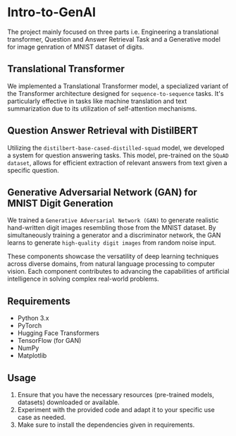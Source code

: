 # Intro-to-GenAI
The project mainly focused on three parts i.e. Engineering a translational transformer, Question and Answer Retrieval Task and a Generative model for image genration of MNIST dataset of digits.

## Translational Transformer
We implemented a Translational Transformer model, a specialized variant of the Transformer architecture designed for `sequence-to-sequence` tasks. It's particularly effective in tasks like machine translation and text summarization due to its utilization of self-attention mechanisms.

## Question Answer Retrieval with DistilBERT
Utilizing the `distilbert-base-cased-distilled-squad` model, we developed a system for question answering tasks. This model, pre-trained on the `SQuAD dataset`, allows for efficient extraction of relevant answers from text given a specific question.

## Generative Adversarial Network (GAN) for MNIST Digit Generation
We trained a `Generative Adversarial Network (GAN)` to generate realistic hand-written digit images resembling those from the MNIST dataset. By simultaneously training a generator and a discriminator network, the GAN learns to generate `high-quality digit images` from random noise input.

These components showcase the versatility of deep learning techniques across diverse domains, from natural language processing to computer vision. Each component contributes to advancing the capabilities of artificial intelligence in solving complex real-world problems.

## Requirements
- Python 3.x
- PyTorch
- Hugging Face Transformers
- TensorFlow (for GAN)
- NumPy
- Matplotlib

## Usage
1. Ensure that you have the necessary resources (pre-trained models, datasets) downloaded or available.
2. Experiment with the provided code and adapt it to your specific use case as needed.
3. Make sure to install the dependencies given in requirements.
